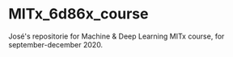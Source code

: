 # MITx_6d86x_course
José's repositorie for Machine &amp; Deep Learning MITx course, for september-december 2020.

